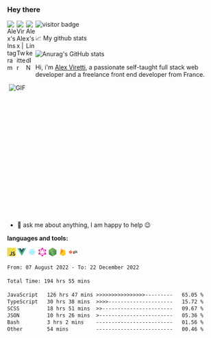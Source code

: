 ### Hey there 
<a href="https://www.instagram.com/alexou73/">
  <img align="left" alt="Alex's Instagram" width="22px" src="https://raw.githubusercontent.com/hussainweb/hussainweb/main/icons/instagram.png" />
</a>
<a href="https://twitter.com/alexou3103">
  <img align="left" alt="VirAlex | Twitter" width="22px" src="https://raw.githubusercontent.com/peterthehan/peterthehan/master/assets/twitter.svg" />
</a>
<a href="https://www.linkedin.com/in/alexandre-viretti-8b219568/">
  <img align="left" alt="Alex's LinkedIN" width="22px" src="https://raw.githubusercontent.com/peterthehan/peterthehan/master/assets/linkedin.svg" />
</a>

![visitor badge](https://visitor-badge.glitch.me/badge?page_id=VirAlex.visitor-badge)

📈 My github stats

![Anurag's GitHub stats](https://github-readme-stats.vercel.app/api?username=VirAlex&show_icons=true&theme=radical)


Hi, i'm [Alex Viretti](ttps://www.alexandre-viretti.com/), a passionate self-taught full stack web developer and a freelance front end developer from France.


  <img align="right" alt="GIF" src="https://github.com/abhisheknaiidu/abhisheknaiidu/blob/master/code.gif?raw=true" width="500" height="320" />
  
- 💬 ask me about anything, I am happy to help 😉

**languages and tools:**  

<code><img height="20" src="https://raw.githubusercontent.com/github/explore/80688e429a7d4ef2fca1e82350fe8e3517d3494d/topics/javascript/javascript.png"></code>
<code><img height="20" src="https://raw.githubusercontent.com/github/explore/80688e429a7d4ef2fca1e82350fe8e3517d3494d/topics/vue/vue.png"></code>
<code><img height="20" src="https://raw.githubusercontent.com/github/explore/80688e429a7d4ef2fca1e82350fe8e3517d3494d/topics/react/react.png"></code>
<code><img height="20" src="https://raw.githubusercontent.com/github/explore/5c058a388828bb5fde0bcafd4bc867b5bb3f26f3/topics/graphql/graphql.png"></code>
<code><img height="20" src="https://raw.githubusercontent.com/github/explore/80688e429a7d4ef2fca1e82350fe8e3517d3494d/topics/nodejs/nodejs.png"></code>
<code><img height="20" src="https://raw.githubusercontent.com/github/explore/80688e429a7d4ef2fca1e82350fe8e3517d3494d/topics/firebase/firebase.png"></code>
<code><img height="20" src="https://raw.githubusercontent.com/github/explore/80688e429a7d4ef2fca1e82350fe8e3517d3494d/topics/git/git.png"></code>


<!--START_SECTION:waka-->

```text
From: 07 August 2022 - To: 22 December 2022

Total Time: 194 hrs 55 mins

JavaScript   126 hrs 47 mins >>>>>>>>>>>>>>>>---------   65.05 %
TypeScript   30 hrs 38 mins  >>>>---------------------   15.72 %
SCSS         18 hrs 51 mins  >>-----------------------   09.67 %
JSON         10 hrs 26 mins  >------------------------   05.36 %
Bash         3 hrs 2 mins    -------------------------   01.56 %
Other        54 mins         -------------------------   00.46 %
```

<!--END_SECTION:waka-->

